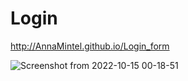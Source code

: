 # Login

http://AnnaMintel.github.io/Login_form

![Screenshot from 2022-10-15 00-18-51](https://user-images.githubusercontent.com/81706814/195945760-a46e825f-6998-4514-9f55-cb390378d019.png)
